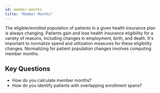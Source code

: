 ```yaml
---
id: member-months
title: "Member Months"
---
```

The eligible/enrolled population of patients in a given health insurance plan is always changing.  Patients gain and lose health insurance eligibility for a variety of reasons, including changes in employment, birth, and death.  It's important to normalize spend and utilization measures for these eligibility changes.  Normalizing for patient population changes involves computing member months.

## Key Questions

- How do you calculate member months?
- How do you identify patients with overlapping enrollment spans?
